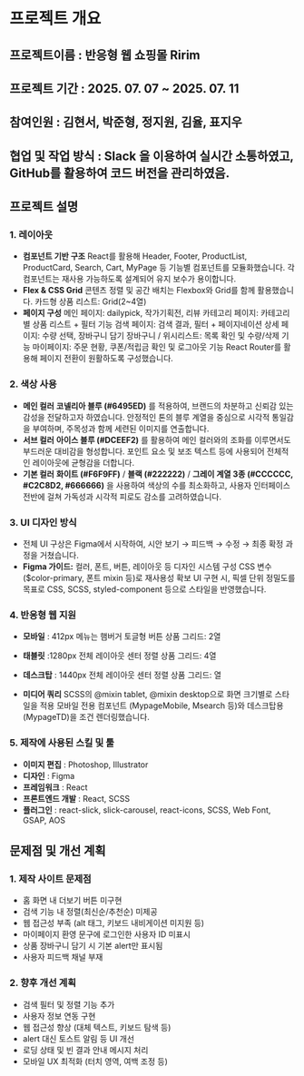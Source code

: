 # 프로젝트 개요
## 프로젝트이름 :  반응형 웹 쇼핑몰 Ririm
## 프로젝트 기간 : 2025. 07. 07 ~ 2025. 07. 11
## 참여인원 : 김현서, 박준형, 정지원, 김율, 표지우
## 협업 및 작업 방식 : Slack 을 이용하여 실시간 소통하였고, GitHub를 활용하여 코드 버전을 관리하였음.

## 프로젝트 설명
### 1. 레이아웃
- **컴포넌트 기반 구조**
 React를 활용해 Header, Footer, ProductList, ProductCard, Search, Cart, MyPage 등 기능별 컴포넌트를 모듈화했습니다.
 각 컴포넌트는 재사용 가능하도록 설계되어 유지 보수가 용이합니다.
- **Flex & CSS Grid**
 콘텐츠 정렬 및 공간 배치는 Flexbox와 Grid를 함께 활용했습니다.
카드형 상품 리스트: Grid(2~4열)
- **페이지 구성**
메인 페이지:  dailypick, 작가기획전, 리뷰
카테고리 페이지: 카테고리별 상품 리스트 + 필터 기능
검색 페이지: 검색 결과, 필터 + 페이지네이션
상세 페이지: 수량 선택, 장바구니 담기
장바구니 / 위시리스트: 목록 확인 및 수량/삭제 기능
마이페이지: 주문 현황, 쿠폰/적립금 확인 및 로그아웃 기능
React Router를 활용해 페이지 전환이 원활하도록 구성했습니다.

### 2. 색상 사용
- **메인 컬러**
    **코넬리아 블루 (#6495ED)** 를 적용하여, 브랜드의 차분하고 신뢰감 있는 감성을 전달하고자 하였습니다.
    안정적인 톤의 블루 계열을 중심으로 시각적 통일감을 부여하며, 주목성과 함께 세련된 이미지를 연출합니다.
- **서브 컬러**
    **아이스 블루 (#DCEEF2)** 를 활용하여 메인 컬러와의 조화를 이루면서도 부드러운 대비감을 형성합니다.
    포인트 요소 및 보조 텍스트 등에 사용되어 전체적인 레이아웃에 균형감을 더합니다.
- **기본 컬러**
    **화이트 (#F6F9FF)** / **블랙 (#222222)** / **그레이 계열 3종 (#CCCCCC, #C2C8D2, #666666)** 을 사용하여
    색상의 수를 최소화하고, 사용자 인터페이스 전반에 걸쳐 가독성과 시각적 피로도 감소를 고려하였습니다.

### 3. UI 디자인 방식
- 전체 UI 구상은 Figma에서 시작하여, 시안 보기 → 피드백 → 수정 → 최종 확정 과정을 거쳤습니다.
- **Figma 가이드:**
    컬러, 폰트, 버튼, 레이아웃 등 디자인 시스템 구성
    CSS 변수($color-primary, 폰트 mixin 등)로 재사용성 확보
    UI 구현 시, 픽셀 단위 정밀도를 목표로 CSS, SCSS, styled-component 등으로 스타일을 반영했습니다.
### 4. 반응형 웹 지원
- **모바일** : 412px
    메뉴는 햄버거 토글형 버튼
    상품 그리드: 2열
- **태블릿** :1280px
    전체 레이아웃 센터 정렬
    상품 그리드: 4열
- **데스크탑** : 1440px
    전체 레이아웃 센터 정렬
    상품 그리드: 열

- **미디어 쿼리**
SCSS의 @mixin tablet, @mixin desktop으로 화면 크기별로 스타일을 적용
모바일 전용 컴포넌트 (MypageMobile, Msearch 등)와 데스크탑용 (MypageTD)을 조건 렌더링했습니다.

### 5. 제작에 사용된 스킬 및 툴
- **이미지 편집** : Photoshop, Illustrator 
- **디자인** : Figma
- **프레임워크** : React
- **프론트엔드 개발** : React, SCSS
- **플러그인** : react-slick, slick-carousel, react-icons, SCSS, Web Font, GSAP, AOS

## 문제점 및 개선 계획
### 1. 제작 사이트 문제점
- 홈 화면 내 더보기 버튼 미구현
- 검색 기능 내 정렬(최신순/추천순) 미제공
- 웹 접근성 부족 (alt 태그, 키보드 내비게이션 미지원 등)
- 마이페이지 환영 문구에 로그인한 사용자 ID 미표시
- 상품 장바구니 담기 시 기본 alert만 표시됨
- 사용자 피드백 채널 부재



### 2. 향후 개선 계획
- 검색 필터 및 정렬 기능 추가
- 사용자 정보 연동 구현
- 웹 접근성 향상 (대체 텍스트, 키보드 탐색 등)
- alert 대신 토스트 알림 등 UI 개선
- 로딩 상태 및 빈 결과 안내 메시지 처리
- 모바일 UX 최적화 (터치 영역, 여백 조정 등)